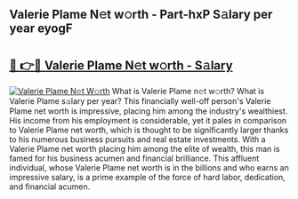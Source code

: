 ## Valerie Plame N𝚎t w𝚘rth - Part-hxP S𝚊lary per year eyogF

# <h2><a href="http://gc0qu6q.nevu.top/?p=Valerie+Plame">🔗 👉🔴 Valerie Plame N𝚎t w𝚘rth - S𝚊lary</a></h2>

[![Valerie Plame N𝚎t W𝚘rth](https://i.imgur.com/Oavwk0R.jpeg)](http://gc0qu6q.nevu.top/?p=Valerie+Plame)
What is Valerie Plame n𝚎t w𝚘rth? What is Valerie Plame s𝚊lary per year?
This financially well-off person's Valerie Plame net worth is impressive, placing him among the industry's wealthiest. His income from his employment is considerable, yet it pales in comparison to Valerie Plame net worth, which is thought to be significantly larger thanks to his numerous business pursuits and real estate investments. With a Valerie Plame net worth placing him among the elite of wealth, this man is famed for his business acumen and financial brilliance. This affluent individual, whose Valerie Plame net worth is in the billions and who earns an impressive salary, is a prime example of the force of hard labor, dedication, and financial acumen.
